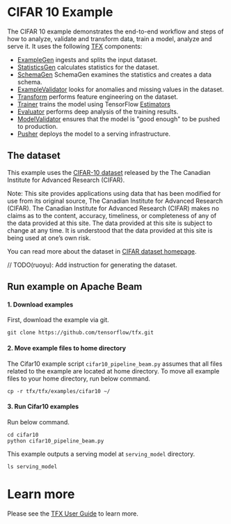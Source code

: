 # CIFAR 10 Example

The CIFAR 10 example demonstrates the end-to-end workflow and steps of how to
analyze, validate and transform data, train a model, analyze and serve it. It
uses the following [TFX](https://www.tensorflow.org/tfx) components:

*   [ExampleGen](https://github.com/tensorflow/tfx/blob/master/docs/guide/examplegen.md)
    ingests and splits the input dataset.
*   [StatisticsGen](https://github.com/tensorflow/tfx/blob/master/docs/guide/statsgen.md)
    calculates statistics for the dataset.
*   [SchemaGen](https://github.com/tensorflow/tfx/blob/master/docs/guide/schemagen.md)
    SchemaGen examines the statistics and creates a data schema.
*   [ExampleValidator](https://github.com/tensorflow/tfx/blob/master/docs/guide/exampleval.md)
    looks for anomalies and missing values in the dataset.
*   [Transform](https://github.com/tensorflow/tfx/blob/master/docs/guide/transform.md)
    performs feature engineering on the dataset.
*   [Trainer](https://github.com/tensorflow/tfx/blob/master/docs/guide/trainer.md)
    trains the model using TensorFlow
    [Estimators](https://www.tensorflow.org/guide/estimators)
*   [Evaluator](https://github.com/tensorflow/tfx/blob/master/docs/guide/evaluator.md)
    performs deep analysis of the training results.
*   [ModelValidator](https://github.com/tensorflow/tfx/blob/master/docs/guide/modelval.md)
    ensures that the model is "good enough" to be pushed to production.
*   [Pusher](https://github.com/tensorflow/tfx/blob/master/docs/guide/pusher.md)
    deploys the model to a serving infrastructure.

## The dataset

This example uses the
[CIFAR-10 dataset](https://www.cs.toronto.edu/~kriz/cifar.html) released by the
The Canadian Institute for Advanced Research (CIFAR).

Note: This site provides applications using data that has been modified for use
from its original source, The Canadian Institute for Advanced Research (CIFAR).
The Canadian Institute for Advanced Research (CIFAR) makes no claims as to the
content, accuracy, timeliness, or completeness of any of the data provided at
this site. The data provided at this site is subject to change at any time. It
is understood that the data provided at this site is being used at one’s own
risk.

You can read more about the dataset in
[CIFAR dataset homepage](https://www.cs.toronto.edu/~kriz/cifar.html).

// TODO(ruoyu): Add instruction for generating the dataset.


## Run example on Apache Beam


#### 1. Download examples

First, download the example via git.

```
git clone https://github.com/tensorflow/tfx.git
```


#### 2. Move example files to home directory

The Cifar10 example script `cifar10_pipeline_beam.py` assumes that all files related to the example are located at home directory.
To move all example files to your home directory, run below command.

```
cp -r tfx/tfx/examples/cifar10 ~/
```


#### 3. Run Cifar10 examples

Run below command.

```
cd cifar10
python cifar10_pipeline_beam.py
```

This example outputs a serving model at `serving_model` directory.

```
ls serving_model
```


# Learn more

Please see the
[TFX User Guide](https://github.com/tensorflow/tfx/blob/master/docs/guide/index.md)
to learn more.
